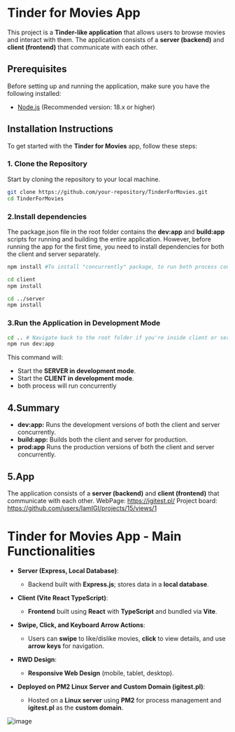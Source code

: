 # Tinder for Movies App

This project is a **Tinder-like application** that allows users to browse movies and interact with them. The application consists of a **server (backend)** and **client (frontend)** that communicate with each other.

## Prerequisites

Before setting up and running the application, make sure you have the following installed:

- [Node.js](https://nodejs.org/) (Recommended version: 18.x or higher)

## Installation Instructions

To get started with the **Tinder for Movies** app, follow these steps:

### 1. Clone the Repository

Start by cloning the repository to your local machine.

```bash
git clone https://github.com/your-repository/TinderForMovies.git
cd TinderForMovies
```

### 2.Install dependencies

The package.json file in the root folder contains the **dev:app** and **build:app** scripts for running and building the entire application. However, before running the app for the first time, you need to install dependencies for both the client and server separately.

```bash
npm install #To install "concurrently" package, to run both process concurrently from one script
```

```bash
cd client
npm install
```

```bash
cd ../server
npm install
```

### 3.Run the Application in Development Mode

```bash
cd .. # Navigate back to the root folder if you're inside client or server folder
npm run dev:app
```

This command will:

- Start the **SERVER in development mode**.
- Start the **CLIENT in development mode**.
- both process will run concurrently

## 4.Summary

- **dev:app:** Runs the development versions of both the client and server concurrently.
- **build:app:** Builds both the client and server for production.
- **prod:app** Runs the production versions of both the client and server concurrently.

## 5.App
The application consists of a **server (backend)** and **client (frontend)** that communicate with each other.
WebPage: https://igitest.pl/ 
Project board: https://github.com/users/IamIGI/projects/15/views/1 
# Tinder for Movies App - Main Functionalities

- **Server (Express, Local Database)**: 
  - Backend built with **Express.js**; stores data in a **local database**.

- **Client (Vite React TypeScript)**: 
  - **Frontend** built using **React** with **TypeScript** and bundled via **Vite**.

- **Swipe, Click, and Keyboard Arrow Actions**:
  - Users can **swipe** to like/dislike movies, **click** to view details, and use **arrow keys** for navigation.

- **RWD Design**: 
  - **Responsive Web Design** (mobile, tablet, desktop).

- **Deployed on PM2 Linux Server and Custom Domain (igitest.pl)**: 
  - Hosted on a **Linux server** using **PM2** for process management and **igitest.pl** as the **custom domain**.

![image](https://github.com/user-attachments/assets/1eb7c564-b341-4dd4-b756-1591fc6de5a5)



